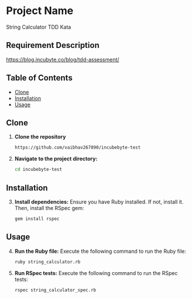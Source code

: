 # Project Name
  String Calculator TDD Kata

## Requirement Description

https://blog.incubyte.co/blog/tdd-assessment/

## Table of Contents

- [Clone](#clone)
- [Installation](#installation)
- [Usage](#usage)

## Clone
1. **Clone the repository**
   ```bash
   https://github.com/vaibhav267890/incubebyte-test

2. **Navigate to the project directory:**
   ```bash
   cd incubebyte-test

## Installation

3. **Install dependencies:**
   Ensure you have Ruby installed. If not, install it.
   Then, install the RSpec gem:
   ```bash
   gem install rspec

## Usage

4. **Run the Ruby file:**
   Execute the following command to run the Ruby file:
   ```bash
   ruby string_calculator.rb

5. **Run RSpec tests:**
   Execute the following command to run the RSpec tests:
   ```bash
   rspec string_calculator_spec.rb
